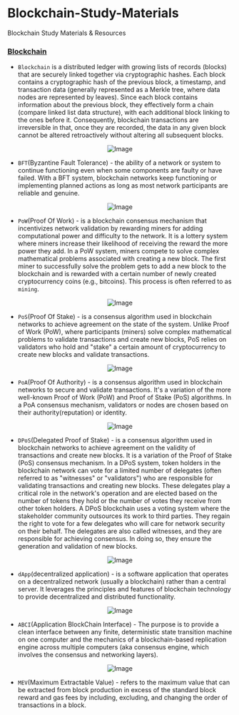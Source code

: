 # Blockchain-Study-Materials
Blockchain Study Materials &amp; Resources

### [Blockchain](https://en.wikipedia.org/wiki/Blockchain)

- `Blockchain` is a distributed ledger with growing lists of records (blocks) that are securely linked together via cryptographic hashes. Each block contains a cryptographic hash of the previous block, a timestamp, and transaction data (generally represented as a Merkle tree, where data nodes are represented by leaves). Since each block contains information about the previous block, they effectively form a chain (compare linked list data structure), with each additional block linking to the ones before it. Consequently, blockchain transactions are irreversible in that, once they are recorded, the data in any given block cannot be altered retroactively without altering all subsequent blocks.

<p align="center">
  <img src="https://github.com/af4092/Blockchain-Study-Materials/assets/24220136/f4e302ac-94b8-46a2-8efb-8967309e3d71" alt="Image">
</p>

- `BFT`(Byzantine Fault Tolerance) - the ability of a network or system to continue functioning even when some components are faulty or have failed. With a BFT system, blockchain networks keep functioning or implementing planned actions as long as most network participants are reliable and genuine.

<p align="center">
  <img src="https://github.com/af4092/Blockchain-Study-Materials/assets/24220136/ecca685f-c48a-449b-b2a9-fef910c7d063" alt="Image">
</p>

- `PoW`(Proof Of Work) -  is a blockchain consensus mechanism that incentivizes network validation by rewarding miners for adding computational power and difficulty to the network. It is a lottery system where miners increase their likelihood of receiving the reward the more power they add. In a PoW system, miners compete to solve complex mathematical problems associated with creating a new block. The first miner to successfully solve the problem gets to add a new block to the blockchain and is rewarded with a certain number of newly created cryptocurrency coins (e.g., bitcoins). This process is often referred to as `mining`.

<p align="center">
  <img src="https://github.com/af4092/Blockchain-Study-Materials/assets/24220136/abe372f4-cf69-4554-89c0-636a7558d13f" alt="Image">
</p>

- `PoS`(Proof Of Stake) - is a consensus algorithm used in blockchain networks to achieve agreement on the state of the system. Unlike Proof of Work (PoW), where participants (miners) solve complex mathematical problems to validate transactions and create new blocks, PoS relies on validators who hold and "stake" a certain amount of cryptocurrency to create new blocks and validate transactions.

<p align="center">
  <img src="https://github.com/af4092/Blockchain-Study-Materials/assets/24220136/db363307-228c-4b82-af13-14ec7c9c287d" alt="Image">
</p>

- `PoA`(Proof Of Authority) - is a consensus algorithm used in blockchain networks to secure and validate transactions. It's a variation of the more well-known Proof of Work (PoW) and Proof of Stake (PoS) algorithms. In a PoA consensus mechanism, validators or nodes are chosen based on their authority(reputation) or identity.

<p align="center">
  <img src="https://github.com/af4092/Blockchain-Study-Materials/assets/24220136/a71d1758-59c0-4c64-8d1d-c2b9671d2226" alt="Image">
</p>

- `DPoS`(Delegated Proof of Stake) - is a consensus algorithm used in blockchain networks to achieve agreement on the validity of transactions and create new blocks. It is a variation of the Proof of Stake (PoS) consensus mechanism. In a DPoS system, token holders in the blockchain network can vote for a limited number of delegates (often referred to as "witnesses" or "validators") who are responsible for validating transactions and creating new blocks. These delegates play a critical role in the network's operation and are elected based on the number of tokens they hold or the number of votes they receive from other token holders. A DPoS blockchain uses a voting system where the stakeholder community outsources its work to third parties. They regain the right to vote for a few delegates who will care for network security on their behalf. The delegates are also called witnesses, and they are responsible for achieving consensus. In doing so, they ensure the generation and validation of new blocks.

<p align="center">
  <img src="https://github.com/af4092/Blockchain-Study-Materials/assets/24220136/ab08bb03-2341-495a-b486-b60be5da5c62" alt="Image">
</p>

- `dApp`(decentralized application) - is a software application that operates on a decentralized network (usually a blockchain) rather than a central server. It leverages the principles and features of blockchain technology to provide decentralized and distributed functionality.

<p align="center">
  <img src="https://github.com/af4092/Blockchain-Study-Materials/assets/24220136/1a4ea8b3-2f85-4794-9551-fb3b73fc21cf" alt="Image">
</p>

- `ABCI`(Application BlockChain Interface) - The purpose is to provide a clean interface between any finite, deterministic state transition machine on one computer and the mechanics of a blockchain-based replication engine across multiple computers (aka consensus engine, which involves the consensus and networking layers).

<p align="center">
  <img src="https://github.com/af4092/Blockchain-Study-Materials/assets/24220136/6cb4e929-d4f0-460b-82c9-fec7a8c66d93" alt="Image">
</p>

- `MEV`(Maximum Extractable Value) - refers to the maximum value that can be extracted from block production in excess of the standard block reward and gas fees by including, excluding, and changing the order of transactions in a block.

